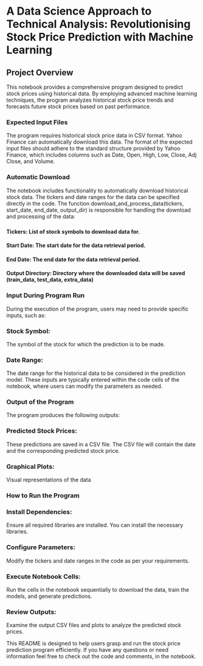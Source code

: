 # A Data Science Approach to Technical Analysis: Revolutionising Stock Price Prediction with Machine Learning

## Project Overview

This notebook provides a comprehensive program designed to predict stock prices using historical data. By employing advanced machine learning techniques, the program analyzes historical stock price trends and forecasts future stock prices based on past performance.

### Expected Input Files
The program requires historical stock price data in CSV format. Yahoo Finance can automatically download this data. The format of the expected input files should adhere to the standard structure provided by Yahoo Finance, which includes columns such as Date, Open, High, Low, Close, Adj Close, and Volume.

### Automatic Download
The notebook includes functionality to automatically download historical stock data. The tickers and date ranges for the data can be specified directly in the code. The function download_and_process_data(tickers, start_date, end_date, output_dir) is responsible for handling the download and processing of the data:

### 
#### Tickers: List of stock symbols to download data for.
#### Start Date: The start date for the data retrieval period.
#### End Date: The end date for the data retrieval period.
#### Output Directory: Directory where the downloaded data will be saved (train_data, test_data, extra_data)
### Input During Program Run
During the execution of the program, users may need to provide specific inputs, such as:

### Stock Symbol: 
The symbol of the stock for which the prediction is to be made.
### Date Range: 
The date range for the historical data to be considered in the prediction model.
These inputs are typically entered within the code cells of the notebook, where users can modify the parameters as needed.

### Output of the Program
The program produces the following outputs:

### Predicted Stock Prices: 
These predictions are saved in a CSV file. The CSV file will contain the date and the corresponding predicted stock price.
### Graphical Plots:
Visual representations of the data 

### How to Run the Program
### Install Dependencies: 
Ensure all required libraries are installed. You can install the necessary libraries. 

### Configure Parameters:
Modify the tickers and date ranges in the code as per your requirements.

### Execute Notebook Cells:
Run the cells in the notebook sequentially to download the data, train the models, and generate predictions.

### Review Outputs:
Examine the output CSV files and plots to analyze the predicted stock prices.

This README is designed to help users grasp and run the stock price prediction program efficiently. If you have any questions or need information feel free to check out the code and comments, in the notebook. 
